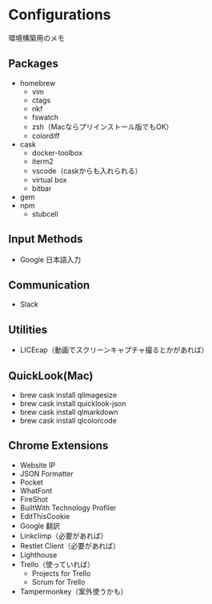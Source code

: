 # Configurations

環境構築用のメモ

## Packages

- homebrew
  - vim
  - ctags
  - nkf
  - fswatch
  - zsh（Macならプリインストール版でもOK）
  - colordiff
- cask
  - docker-toolbox
  - iterm2
  - vscode（caskからも入れられる）
  - virtual box
  - bitbar
- gem
- npm
  - stubcell

## Input Methods

- Google 日本語入力

## Communication

- Slack

## Utilities

- LICEcap（動画でスクリーンキャプチャ撮るとかがあれば）

## QuickLook(Mac)

- brew cask install qlimagesize
- brew cask install quicklook-json
- brew cask install qlmarkdown
- brew cask install qlcolorcode

## Chrome Extensions

- Website IP
- JSON Formatter
- Pocket
- WhatFont
- FireShot
- BuiltWith Technology Profiler
- EditThisCookie
- Google 翻訳
- Linkclimp（必要があれば）
- Restlet Client（必要があれば）
- Lighthouse
- Trello（使っていれば）
    - Projects for Trello
    - Scrum for Trello
- Tampermonkey（案外使うかも）
